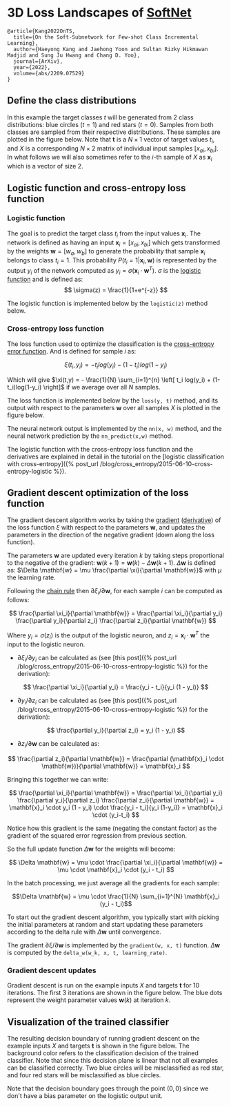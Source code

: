 # 3D Loss Landscapes of [SoftNet](https://arxiv.org/abs/2209.07529)

```
@article{Kang2022OnTS,
  title={On the Soft-Subnetwork for Few-shot Class Incremental Learning},
  author={Haeyong Kang and Jaehong Yoon and Sultan Rizky Hikmawan Madjid and Sung Ju Hwang and Chang D. Yoo},
  journal={ArXiv},
  year={2022},
  volume={abs/2209.07529}
}
```

## Define the class distributions

In this example the target classes $t$ will be generated from 2 class distributions: blue circles ($t=1$) and red stars ($t=0$). Samples from both classes are sampled from their respective distributions. These samples are plotted in the figure below.
Note that $\mathbf{t}$ is a $N \times 1$ vector of target values $t_i$, and $X$ is a corresponding $N \times 2$ matrix of individual input samples $[x_{ai}, x_{bi}]$. In what follows we will also sometimes refer to the $i$-th sample of $X$ as $\mathbf{x}_i$ which is a vector of size $2$.


## Logistic function and cross-entropy loss function

### Logistic function

The goal is to predict the target class $t_i$ from the input values $\mathbf{x}_i$. The network is defined as having an input $\mathbf{x}_i = [x_{ai}, x_{bi}]$ which gets transformed by the weights $\mathbf{w} = [w_a, w_b]$ to generate the probability that sample $\mathbf{x}_i$ belongs to class $t_i = 1$. This probability $P(t_i=1| \mathbf{x}_i,\mathbf{w})$ is represented by the output $y_i$ of the network computed as $y_i = \sigma(\mathbf{x}_i \cdot \mathbf{w}^T)$. $\sigma$ is the [logistic function](http://en.wikipedia.org/wiki/Logistic_function) and is defined as:
$$ \sigma(z) = \frac{1}{1+e^{-z}} $$

The logistic function is implemented below by the `logistic(z)` method below.


### Cross-entropy loss function

The loss function used to optimize the classification is the [cross-entropy error function](http://en.wikipedia.org/wiki/Cross_entropy). And is defined for sample $i$ as:

$$ \xi(t_i,y_i) = -t_i log(y_i) - (1-t_i)log(1-y_i) $$

Which will give $\xi(t,y) = - \frac{1}{N} \sum_{i=1}^{n} \left[ t_i log(y_i) + (1-t_i)log(1-y_i) \right]$ if we average over all $N$ samples.

The loss function is implemented below by the `loss(y, t)` method, and its output with respect to the parameters $\mathbf{w}$ over all samples $X$ is plotted in the figure below.

The neural network output is implemented by the `nn(x, w)` method, and the neural network prediction by the `nn_predict(x,w)` method.


The logistic function with the cross-entropy loss function and the derivatives are explained in detail in the tutorial on the [logistic classification with cross-entropy]({% post_url /blog/cross_entropy/2015-06-10-cross-entropy-logistic %}).


## Gradient descent optimization of the loss function

The gradient descent algorithm works by taking the [gradient](http://en.wikipedia.org/wiki/Gradient) ([derivative](http://en.wikipedia.org/wiki/Derivative)) of the loss function $\xi$ with respect to the parameters $\mathbf{w}$, and updates the parameters in the direction of the negative gradient (down along the loss function).

The parameters $\mathbf{w}$ are updated every iteration $k$ by taking steps proportional to the negative of the gradient: $\mathbf{w}(k+1) = \mathbf{w}(k) - \Delta \mathbf{w}(k+1)$. $\Delta \mathbf{w}$ is defined as: $\Delta \mathbf{w} = \mu \frac{\partial \xi}{\partial \mathbf{w}}$ with $\mu$ the learning rate.

Following the [chain rule](https://en.wikipedia.org/wiki/Chain_rule) then ${\partial \xi_i}/{\partial \mathbf{w}}$, for each sample $i$ can be computed as follows:

$$
\frac{\partial \xi_i}{\partial \mathbf{w}} = \frac{\partial \xi_i}{\partial y_i} \frac{\partial y_i}{\partial z_i} \frac{\partial z_i}{\partial \mathbf{w}}
$$

Where $y_i = \sigma(z_i)$ is the output of the logistic neuron, and $z_i = \mathbf{x}_i \cdot \mathbf{w}^T$ the input to the logistic neuron. 

* ${\partial \xi_i}/{\partial y_i}$ can be calculated as (see [this post]({% post_url /blog/cross_entropy/2015-06-10-cross-entropy-logistic %}) for the derivation):

$$
\frac{\partial \xi_i}{\partial y_i} = \frac{y_i - t_i}{y_i (1 - y_i)}
$$


* ${\partial y_i}/{\partial z_i}$ can be calculated as (see [this post]({% post_url /blog/cross_entropy/2015-06-10-cross-entropy-logistic %}) for the derivation):

$$
\frac{\partial y_i}{\partial z_i} = y_i (1 - y_i)
$$

* ${\partial z_i}/{\partial \mathbf{w}}$ can be calculated as:

$$
\frac{\partial z_i}{\partial \mathbf{w}} = \frac{\partial (\mathbf{x}_i \cdot \mathbf{w})}{\partial \mathbf{w}} = \mathbf{x}_i
$$

Bringing this together we can write:

$$
\frac{\partial \xi_i}{\partial \mathbf{w}} 
= \frac{\partial \xi_i}{\partial y_i} \frac{\partial y_i}{\partial z_i} \frac{\partial z_i}{\partial \mathbf{w}} 
= \mathbf{x}_i \cdot y_i (1 - y_i) \cdot \frac{y_i - t_i}{y_i (1-y_i)} 
= \mathbf{x}_i \cdot (y_i-t_i) 
$$

Notice how this gradient is the same (negating the constant factor) as the gradient of the squared error regression from previous section.

So the full update function $\Delta \mathbf{w}$ for the weights will become:

$$
\Delta \mathbf{w} = \mu \cdot \frac{\partial \xi_i}{\partial \mathbf{w}} = \mu \cdot \mathbf{x}_i \cdot (y_i - t_i)
$$

In the batch processing, we just average all the gradients for each sample:

$$\Delta \mathbf{w} = \mu \cdot \frac{1}{N} \sum_{i=1}^{N} \mathbf{x}_i (y_i - t_i)$$

To start out the gradient descent algorithm, you typically start with picking the initial parameters at random and start updating these parameters according to the delta rule with $\Delta \mathbf{w}$ until convergence.

The gradient ${\partial \xi}/{\partial \mathbf{w}}$ is implemented by the `gradient(w, x, t)` function. $\Delta \mathbf{w}$ is computed by the `delta_w(w_k, x, t, learning_rate)`. 



### Gradient descent updates

Gradient descent is run on the example inputs $X$ and targets $\mathbf{t}$ for 10 iterations.
The first 3 iterations are shown in the figure below. The blue dots represent the weight parameter values $\mathbf{w}(k)$ at iteration $k$.


## Visualization of the trained classifier

The resulting decision boundary of running gradient descent on the example inputs $X$ and targets $\mathbf{t}$ is shown in the figure below. The background color refers to the classification decision of the trained classifier. Note that since this decision plane is linear that not all examples can be classified correctly. Two blue circles will be misclassified as red star, and four red stars will be misclassified as blue circles.

Note that the decision boundary goes through the point $(0,0)$ since we don't have a bias parameter on the logistic output unit.
